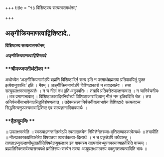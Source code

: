 +++
title = "१३ विशिष्टस्य सत्यत्वसमर्थनम्"

+++


## अङ्गीक्रियमाणत्वाद्विशिष्टादे..

**विशिष्टस्य सत्यत्वसमर्थनम्**

***अङ्गीक्रियमाणत्वाद्विशिष्टादे***

### **श्रीमज्जयतीर्थटीका **

अथोच्येत ‘अङ्गीक्रियमाणोऽपि ब्रह्मणि विशिष्टादिर्न सत्य इति न परमार्थब्रह्मतया प्रतिपादयितुं युक्त इत्येवानुपपत्तिः’ इति । मैवम् । अङ्गीक्रियमाणोऽपि विशिष्टाकारो न तावदसन्नेव । तथा सत्युपलक्षणत्वानुपपत्तेः । न च नीलं नभ इति-वदुपपत्तिः । तत्रापि प्रतिपत्तेरुपलक्षणत्वात् । न चानिर्वचनीयः । तत्र प्रमाणाभावात् । विशिष्टाकारादिरनिर्वाच्यो विशिष्टाकारादित्वान् नीलं नभ इतिवदिति चेन्न । तत्र अनिर्वचनीयाभावेनाप्रसिद्धविशेषणत्वात् । तदेवमसत्त्वानिर्वचनीयत्वाभावेन विशिष्टादेः सत्यत्वञ्च सिद्धमित्यनुपपत्त्यभावाद्विशिष्ट एव सत्यज्ञानादिवाक्यार्थः ।

### **द्वैतद्युमणिः **

॥ उपलक्षणत्वेति ॥ स्वरूपाऽनन्तर्गतत्वेऽपि स्वतादात्म्येन निमित्तेनेतरव्या-वृत्तिसम्पादकत्वेत्यर्थः ॥ तत्रापीति ॥ नीलप्रकारकप्रतिपत्तेरेव विषयतया व्यावर्तकत्वा-दित्यर्थः । न च प्रकृतेऽपि तथैवास्तु । तावताऽप्युपलक्षणीभूतप्रतीतिविषयेऽप्युपलक्षण इव वाक्यस्य तात्पर्यानभ्युपगमस्याव्याहतेरिति वाच्यम् । ब्रह्मातिरिक्तसर्वस्यासत्त्वपक्षे प्रतीतेरप्य-सत्त्वेन तस्या अप्युपलक्षणत्वस्य वक्तुमशक्यत्वादिति भावः ॥

